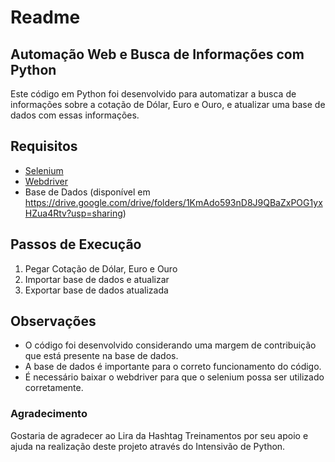 # Readme

## Automação Web e Busca de Informações com Python

Este código em Python foi desenvolvido para automatizar a busca de informações sobre a cotação de Dólar, Euro e Ouro, e atualizar uma base de dados com essas informações.

## Requisitos

- [Selenium](https://www.selenium.dev/)
- [Webdriver](https://selenium-python.readthedocs.io/installation.html#downloading-python-bindings-for-selenium)
- Base de Dados (disponível em https://drive.google.com/drive/folders/1KmAdo593nD8J9QBaZxPOG1yxHZua4Rtv?usp=sharing)

## Passos de Execução

1. Pegar Cotação de Dólar, Euro e Ouro
2. Importar base de dados e atualizar
3. Exportar base de dados atualizada

## Observações

- O código foi desenvolvido considerando uma margem de contribuição que está presente na base de dados.
- A base de dados é importante para o correto funcionamento do código.
- É necessário baixar o webdriver para que o selenium possa ser utilizado corretamente.


### Agradecimento
Gostaria de agradecer ao Lira da Hashtag Treinamentos por seu apoio e ajuda na realização deste projeto através do Intensivão de Python.
